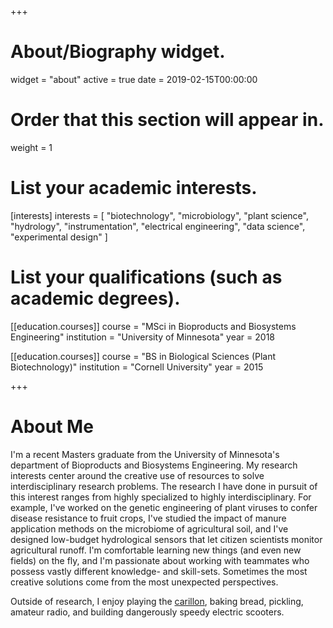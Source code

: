 +++
# About/Biography widget.
widget = "about"
active = true
date = 2019-02-15T00:00:00

# Order that this section will appear in.
weight = 1

# List your academic interests.
[interests]
  interests = [
    "biotechnology",
    "microbiology",
    "plant science",
    "hydrology",
    "instrumentation",
    "electrical engineering",
	"data science",
	"experimental design"
  ]

# List your qualifications (such as academic degrees).
[[education.courses]]
  course = "MSci in Bioproducts and Biosystems Engineering"
  institution = "University of Minnesota"
  year = 2018

[[education.courses]]
  course = "BS in Biological Sciences (Plant Biotechnology)"
  institution = "Cornell University"
  year = 2015
 
+++

# About Me

I'm a recent Masters graduate from the University of Minnesota's department of Bioproducts and Biosystems Engineering. My research interests center around the creative use of resources to solve interdisciplinary research problems. The research I have done in pursuit of this interest ranges from highly specialized to highly interdisciplinary. For example, I've worked on the genetic engineering of plant viruses to confer disease resistance to fruit crops, I've studied the impact of manure application methods on the microbiome of agricultural soil, and I've designed low-budget hydrological sensors that let citizen scientists monitor agricultural runoff. I'm comfortable learning new things (and even new fields) on the fly, and I'm passionate about working with teammates who possess vastly different knowledge- and skill-sets. Sometimes the most creative solutions come from the most unexpected perspectives.

Outside of research, I enjoy playing the [carillon](https://en.wikipedia.org/wiki/Carillon), baking bread, pickling, amateur radio, and building dangerously speedy electric scooters.